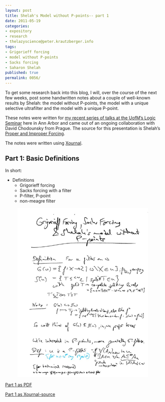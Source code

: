 ```yaml
---
layout: post
title: Shelah's Model without P-points-- part 1
date: 2011-05-19
categories:
- expository
- research
- thelazyscience@peter.krautzberger.info
tags:
- Grigorieff forcing
- model without P-points
- Sacks forcing
- Saharon Shelah
published: true
permalink: 0056/
---
```


To get some research back into this blog, I will, over the course of the next few weeks, post some handwritten notes about a couple of well-known results by Shelah: the model without P-points, the model with a unique selective ultrafilter and the model with a unique P-point.

These notes were written for [my recent series of talks at the UofM’s Logic Seminar](http://settheory.mathtalks.org/university-of-michigan-logic-seminar/) here in Ann Arbor and came out of an ongoing collaboration with David Chodounsky from Prague. The source for this presentation is Shelah’s [Proper and Improper Forcing](http://projecteuclid.org/DPubS?service=UI&version=1.0&verb=Display&handle=euclid.pl/1235419814).

The notes were written using [Xournal](http://xournal.sourceforge.net/).

## Part 1: Basic Definitions

In short:

*   Definitions
    *   Grigorieff forcing
    *   Sacks forcing with a filter
    *   P-filter, P-point
    *   non-meagre filter


<figure>
<a href="/assets/2011/pg_0001.jpg">
  <img alt="screenshot of page 1" src="/assets/2011/pg_0001.jpg"/>
</a>
</figure>

[Part 1 as PDF](/assets/2011/pg_0001.pdf)

[Part 1 as Xournal-source](/assets/2011/pg_0001.xoj)
